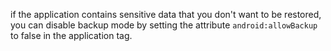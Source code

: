 if the application contains sensitive data that you don't want to be restored, you can disable backup mode by setting
the attribute `android:allowBackup` to false in the application tag.